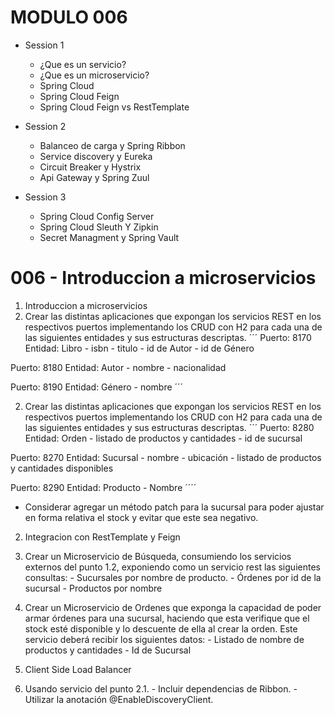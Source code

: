 # MODULO 006

- Session 1
  - ¿Que es un servicio?
  - ¿Que es un microservicio?
  - Spring Cloud
  - Spring Cloud Feign
  - Spring Cloud Feign vs RestTemplate

- Session 2
  - Balanceo de carga y Spring Ribbon
  - Service discovery y Eureka
  - Circuit Breaker y Hystrix
  - Api Gateway y Spring Zuul

- Session 3
  - Spring Cloud Config Server
  - Spring Cloud Sleuth Y Zipkin
  - Secret Managment y Spring Vault

# 006 - Introduccion a microservicios

1. Introduccion a microservicios
  1. Crear las distintas aplicaciones que expongan los servicios REST en los respectivos puertos implementando los CRUD con H2 para cada una de las siguientes entidades y sus estructuras descriptas. 
  ´´´ 
  Puerto: 8170
  Entidad: Libro
    - isbn
    - titulo
    - id de Autor
    - id de Género

  Puerto: 8180
  Entidad: Autor
    - nombre
    - nacionalidad

  Puerto: 8190
  Entidad: Género
    - nombre
  ´´´

  2. Crear las distintas aplicaciones que expongan los servicios REST en los respectivos puertos implementando los CRUD con H2 para cada una de las siguientes entidades y sus estructuras descriptas. 
  ´´´
  Puerto: 8280
  Entidad: Orden
    - listado de productos y cantidades
    - id de sucursal

  Puerto: 8270
  Entidad: Sucursal
    - nombre
    - ubicación
    - listado de productos y cantidades disponibles

  Puerto: 8290
  Entidad: Producto
    - Nombre
  ´´´´
  - Considerar agregar un método patch para la sucursal para poder ajustar en forma relativa el stock y evitar que este sea negativo.


2. Integracion con RestTemplate y Feign
  1. Crear un Microservicio de Búsqueda, consumiendo los servicios externos del punto 1.2, exponiendo como
un servicio rest las siguientes consultas:
    - Sucursales por nombre de producto.
    - Órdenes por id de la sucursal
    - Productos por nombre

  2. Crear un Microservicio de Ordenes que exponga la capacidad de poder armar órdenes para una sucursal,
haciendo que esta verifique que el stock esté disponible y lo descuente de ella al crear la orden. Este servicio deberá recibir
los siguientes datos:
    - Listado de nombre de productos y cantidades
    - Id de Sucursal

3. Client Side Load Balancer
  1. Usando servicio del punto 2.1.
    - Incluir dependencias de Ribbon.
    - Utilizar la anotación @EnableDiscoveryClient.